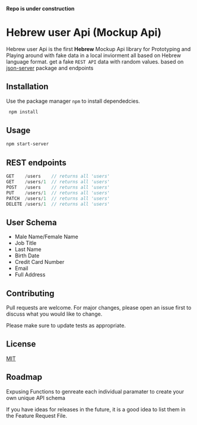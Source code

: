 **Repo is under construction**

# Hebrew user Api (Mockup Api)

Hebrew user Api is the first **Hebrew** Mockup Api library for Prototyping and Playing around with fake data in a local inviorment all based on Hebrew language format. get a fake `REST API` data with random values. based on [json-server](https://github.com/json-server) package and endpoints

## Installation

Use the package manager `npm` to install dependedcies.

```bash
 npm install
```

## Usage

```bash
npm start-server
```
## REST endpoints

```javascript
GET    /users    // returns all 'users'
GET    /users/1  // returns all 'users'
POST   /users    // returns all 'users'
PUT    /users/1  // returns all 'users'
PATCH  /users/1  // returns all 'users'
DELETE /users/1  // returns all 'users'
```
## User Schema

- Male Name/Female Name
- Job Title
- Last Name
- Birth Date
- Credit Card Number
- Email
- Full Address

## Contributing
Pull requests are welcome. For major changes, please open an issue first to discuss what you would like to change.

Please make sure to update tests as appropriate.

## License
[MIT](https://choosealicense.com/licenses/mit/)

## Roadmap
Expusing Functions to genreate each individual paramater to create your own unique API schema

If you have ideas for releases in the future, it is a good idea to list them in the Feature Request File.